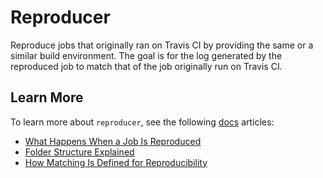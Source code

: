 # Reproducer
Reproduce jobs that originally ran on Travis CI by providing the same or a similar build environment. The goal is for the log generated by the reproduced job to match that of the job originally run on Travis CI.

## Learn More
To learn more about `reproducer`, see the following [docs](/docs/) articles:
- [What Happens When a Job Is Reproduced](/docs/What-Happens-When-a-Job-Is-Reproduced.md)
- [Folder Structure Explained](/docs/Reproducer-Folder-Structure-Explained.md)
- [How Matching Is Defined for Reproducibility](/docs/How-Matching-Is-Defined-for-Reproducibility.md)
